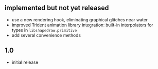 ## implemented but not yet released
- use a new rendering hook, eliminating graphical glitches near water
- improved Trident animation library integration: built-in interpolators for
  types in `libshapedraw.primitive`
- add several convenience methods

## 1.0
- initial release
